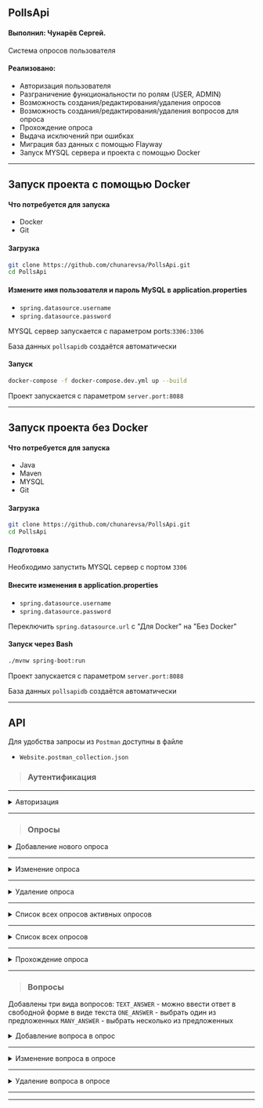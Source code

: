 ## PollsApi ##
#### Выполнил: Чунарёв Сергей. ####

Система опросов пользователя

####	Реализовано: ####

- Авторизация пользователя 
- Разграничение функциональности по ролям (USER, ADMIN)
- Возможность создания/редактирования/удаления опросов
- Возможность создания/редактирования/удаления вопросов для опроса
- Прохождение опроса
- Выдача исключений при ошибках
- Миграция баз данных с помощью Flayway
- Запуск MYSQL сервера и проекта с помощью Docker

---

## Запуск проекта с помощью Docker ##

<h4> Что потребуется для запуска </h4>

* Docker
* Git

<h4> Загрузка  </h4>

```bash
git clone https://github.com/chunarevsa/PollsApi.git
cd PollsApi


```

<h4> Измените имя пользователя и пароль MySQL в application.properties </h4>

* `spring.datasource.username`
* `spring.datasource.password`

MYSQL сервер запускается с параметром ports:`3306:3306` 

База данных `pollsapidb` создаётся автоматически

<h4> Запуск </h4>

```bash
docker-compose -f docker-compose.dev.yml up --build

```

Проект запускается с параметром `server.port:8088`

---

## Запуск проекта без Docker ##

<h4> Что потребуется для запуска </h4>

* Java
* Maven
* MYSQL
* Git

<h4> Загрузка  </h4>

```bash
git clone https://github.com/chunarevsa/PollsApi.git
cd PollsApi


```

<h4> Подготовка </h4>

Необходимо запустить MYSQL сервер с портом `3306` 

<h4> Внесите изменения в application.properties </h4>

* `spring.datasource.username`
* `spring.datasource.password`

Переключить `spring.datasource.url` с "Для Docker" на "Без Docker"


<h4> Запуск через Bash </h4>

```bash
./mvnw spring-boot:run


```

Проект запускается с параметром `server.port:8088`

База данных `pollsapidb` создаётся автоматически

---


## API ##

Для удобства запросы из `Postman` доступны в файле 

* `Website.postman_collection.json`



> <h3> Аутентификация </h3>


---

<details>
<summary> Авторизация </summary>

```
curl --location --request POST 'localhost:8088/auth/login' \
--header 'Content-Type: application/json' \
--data-raw '{
    "username": "admin",
    "password": "admin"
}'
```

* Авторизация осуществляется через `username` и `password`
* Для авторизации используйте уже существующего пользователя 
`username` - `admin`
`password` - `admin`

</details>

---


> <h3> Опросы </h3>

<details>
<summary> Добавление нового опроса </summary>

```
curl --location --request POST 'localhost:8088/poll/add' \
--header 'Authorization: Bearer eyJhbGciOiJIUzUxMiJ9.eyJzdWIiOiIxIiwiaWF0IjoxNjQyNjU5NzAwLCJleHAiOjE2NDUyNTE3MDAsImF1dGhvcml0aWVzIjoiUk9MRV9BRE1JTixST0xFX1VTRVIifQ.UzIP3coQN828R0aEB-SxrwgUIbPQWSOmQwZCYN4dGNFSlhtz8f6u47GYc7xhuyIKBrym8YQeYcZM09baM-npzQ \
--header 'Content-Type: application/json' \
--data-raw '{
    "name": "Poll number 1",
    "description": "Cool poll",
    "active": "true",
    "expirationDate": "2022-02-25"
}'
```

* Доступно только `ADMIN`

</details>

---

<details>
<summary> Изменение опроса </summary>

```
curl --location --request POST 'localhost:8088/poll/1/edit' \
--header 'Authorization: Bearer eyJhbGciOiJIUzUxMiJ9.eyJzdWIiOiIxIiwiaWF0IjoxNjQyNjU5NzAwLCJleHAiOjE2NDUyNTE3MDAsImF1dGhvcml0aWVzIjoiUk9MRV9BRE1JTixST0xFX1VTRVIifQ.UzIP3coQN828R0aEB-SxrwgUIbPQWSOmQwZCYN4dGNFSlhtz8f6u47GYc7xhuyIKBrym8YQeYcZM09baM-npzQ' \
--header 'Content-Type: application/json' \
--data-raw '{
    "name": "Poll number 1!",
    "description": "Cool poll!",
    "active": "true",
    "expirationDate": "2022-03-25"
}'
```

* Доступно только `ADMIN`

</details>

---

<details>
<summary> Удаление опроса </summary>

```
curl --location --request POST 'localhost:8088/poll/1/delete' \
--header 'Authorization: Bearer eyJhbGciOiJIUzUxMiJ9.eyJzdWIiOiIxIiwiaWF0IjoxNjM5Mjk2NTEwLCJleHAiOjE2NDE4ODg1MTAsImF1dGhvcml0aWVzIjoiUk9MRV9VU0VSLFJPTEVfQURNSU4ifQ.v-EYaLqelzIn0emvlRPTzg7LIA4-y-Q0zsa9NREAJvTmh38gugeN0WIdbAQMKI10ql87fs9A4EncNeH3WydLdA'

```

* Доступно только `ADMIN`

</details>

---

<details>
<summary> Список всех опросов активных опросов </summary>

```
curl --location --request GET 'localhost:8088/poll/all' \

```

* Выдаёт только опросы с `active=true`
* Отсеивает "просроченные опросы"

</details>

---

<details>
<summary> Список всех опросов </summary>

```
curl --location --request GET 'localhost:8088/poll/all/admin' \
--header 'Authorization: Bearer eyJhbGciOiJIUzUxMiJ9.eyJzdWIiOiIxIiwiaWF0IjoxNjM5Mjk2NTEwLCJleHAiOjE2NDE4ODg1MTAsImF1dGhvcml0aWVzIjoiUk9MRV9VU0VSLFJPTEVfQURNSU4ifQ.v-EYaLqelzIn0emvlRPTzg7LIA4-y-Q0zsa9NREAJvTmh38gugeN0WIdbAQMKI10ql87fs9A4EncNeH3WydLdA'


```

</details>

---


<details>
<summary> Прохождение опроса </summary>

```
curl --location --request POST 'localhost:8088/poll/1/start' \
--header 'Authorization: Bearer eyJhbGciOiJIUzUxMiJ9.eyJzdWIiOiIxIiwiaWF0IjoxNjM5Mjk2NTEwLCJleHAiOjE2NDE4ODg1MTAsImF1dGhvcml0aWVzIjoiUk9MRV9VU0VSLFJPTEVfQURNSU4ifQ.v-EYaLqelzIn0emvlRPTzg7LIA4-y-Q0zsa9NREAJvTmh38gugeN0WIdbAQMKI10ql87fs9A4EncNeH3WydLdA' \
--header 'Content-Type: application/json' \
--data-raw '{
    "userId": 33333
}'


```

* Введи свой уникальны индентификатор
* Один опрос можно проходить один раз
* Ответы нужно внести в терминале
* Ответ выдаётся в DTO

</details>

---

> <h3> Вопросы  </h3>

Добавлены три вида вопросов:
`TEXT_ANSWER` - можно ввести ответ в свободной форме в виде текста
`ONE_ANSWER` - выбрать один из предложенных
`MANY_ANSWER` - выбрать несколько из предложенных

<details>
<summary> Добавление вопроса в опрос </summary>

```
curl --location --request POST 'localhost:8088/poll/1/question/add' \
--header 'Authorization: Bearer eyJhbGciOiJIUzUxMiJ9.eyJzdWIiOiIxIiwiaWF0IjoxNjM5Mjk2NTEwLCJleHAiOjE2NDE4ODg1MTAsImF1dGhvcml0aWVzIjoiUk9MRV9VU0VSLFJPTEVfQURNSU4ifQ.v-EYaLqelzIn0emvlRPTzg7LIA4-y-Q0zsa9NREAJvTmh38gugeN0WIdbAQMKI10ql87fs9A4EncNeH3WydLdA' \
--header 'Content-Type: application/json' \
--data-raw '{
    "body": "Question 1",
    "questionType": "ONE_ANSWER",
    "active": "true",
        "answers": [
            {
                "text": "answer 1"
            },
            {
                "text": "answer 2"
            }
                    ]
}'

```

* Если типа вопроса `TEXT_ANSWER` `answers` указывать не нужно 

</details>

---

<details>
<summary> Изменение вопроса в опросе </summary>

```
curl --location --request POST 'localhost:8088/poll/1/question/1/edit' \
--header 'Authorization: Bearer eyJhbGciOiJIUzUxMiJ9.eyJzdWIiOiIxIiwiaWF0IjoxNjQyNjU5NzAwLCJleHAiOjE2NDUyNTE3MDAsImF1dGhvcml0aWVzIjoiUk9MRV9BRE1JTixST0xFX1VTRVIifQ.UzIP3coQN828R0aEB-SxrwgUIbPQWSOmQwZCYN4dGNFSlhtz8f6u47GYc7xhuyIKBrym8YQeYcZM09baM-npzQ' \
--header 'Content-Type: application/json' \
--data-raw '{
    "text": "Question number 2",
    "questionType": "TEXT_ANSWER",
    "active": "true"
}'
```

* Формат запроса `poll/{pollid}/question/{questionQueueId}/edit`


</details>

---

<details>
<summary> Удаление вопроса в опросе </summary>

```
curl --location --request POST 'localhost:8088/poll/1/question/1/delete' \
--header 'Authorization: Bearer eyJhbGciOiJIUzUxMiJ9.eyJzdWIiOiIxIiwiaWF0IjoxNjM5Mjk2NTEwLCJleHAiOjE2NDE4ODg1MTAsImF1dGhvcml0aWVzIjoiUk9MRV9VU0VSLFJPTEVfQURNSU4ifQ.v-EYaLqelzIn0emvlRPTzg7LIA4-y-Q0zsa9NREAJvTmh38gugeN0WIdbAQMKI10ql87fs9A4EncNeH3WydLdA'

```

* Доступно только `ADMIN`
* Формат запроса `poll/{pollid}/question/{questionId}/delete`

</details>


---

---
